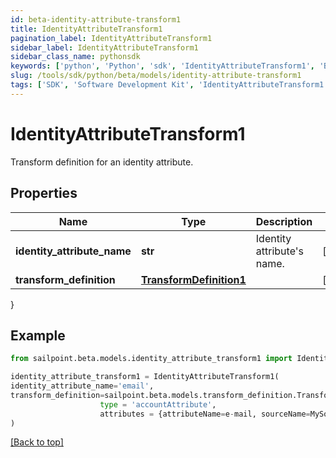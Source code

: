```yaml
---
id: beta-identity-attribute-transform1
title: IdentityAttributeTransform1
pagination_label: IdentityAttributeTransform1
sidebar_label: IdentityAttributeTransform1
sidebar_class_name: pythonsdk
keywords: ['python', 'Python', 'sdk', 'IdentityAttributeTransform1', 'BetaIdentityAttributeTransform1'] 
slug: /tools/sdk/python/beta/models/identity-attribute-transform1
tags: ['SDK', 'Software Development Kit', 'IdentityAttributeTransform1', 'BetaIdentityAttributeTransform1']
---
```


# IdentityAttributeTransform1

Transform definition for an identity attribute.

## Properties

Name | Type | Description | Notes
------------ | ------------- | ------------- | -------------
**identity_attribute_name** | **str** | Identity attribute's name. | [optional] 
**transform_definition** | [**TransformDefinition1**](transform-definition1) |  | [optional] 
}

## Example

```python
from sailpoint.beta.models.identity_attribute_transform1 import IdentityAttributeTransform1

identity_attribute_transform1 = IdentityAttributeTransform1(
identity_attribute_name='email',
transform_definition=sailpoint.beta.models.transform_definition.Transform Definition(
                    type = 'accountAttribute', 
                    attributes = {attributeName=e-mail, sourceName=MySource, sourceId=2c9180877a826e68017a8c0b03da1a53}, )
)

```
[[Back to top]](#) 

